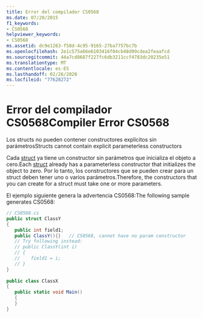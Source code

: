 ```yaml
---
title: Error del compilador CS0568
ms.date: 07/20/2015
f1_keywords:
- CS0568
helpviewer_keywords:
- CS0568
ms.assetid: dc9e1263-f58d-4c95-9165-27ba7757bc7b
ms.openlocfilehash: 2e1c575a66e6103416f04cb48d99cdea2feaafcd
ms.sourcegitcommit: 44a7cd8687f227fc6db3211ccf4783dc20235e51
ms.translationtype: MT
ms.contentlocale: es-ES
ms.lasthandoff: 02/26/2020
ms.locfileid: "77628272"
---
```

# <a name="compiler-error-cs0568"></a><span data-ttu-id="f40c4-102">Error del compilador CS0568</span><span class="sxs-lookup"><span data-stu-id="f40c4-102">Compiler Error CS0568</span></span>
<span data-ttu-id="f40c4-103">Los structs no pueden contener constructores explícitos sin parámetros</span><span class="sxs-lookup"><span data-stu-id="f40c4-103">Structs cannot contain explicit parameterless constructors</span></span>  
  
 <span data-ttu-id="f40c4-104">Cada [struct](../language-reference/builtin-types/struct.md) ya tiene un constructor sin parámetros que inicializa el objeto a cero.</span><span class="sxs-lookup"><span data-stu-id="f40c4-104">Each [struct](../language-reference/builtin-types/struct.md) already has a parameterless constructor that initializes the object to zero.</span></span> <span data-ttu-id="f40c4-105">Por lo tanto, los constructores que se pueden crear para un struct deben tener uno o varios parámetros.</span><span class="sxs-lookup"><span data-stu-id="f40c4-105">Therefore, the constructors that you can create for a struct must take one or more parameters.</span></span>  
  
 <span data-ttu-id="f40c4-106">El ejemplo siguiente genera la advertencia CS0568:</span><span class="sxs-lookup"><span data-stu-id="f40c4-106">The following sample generates CS0568:</span></span>  
  
```csharp  
// CS0568.cs  
public struct ClassY  
{  
   public int field1;  
   public ClassY(){}   // CS0568, cannot have no param constructor  
   // Try following instead:  
   // public ClassY(int i)  
   // {  
   //    field1 = i;  
   // }  
}  
  
public class ClassX  
{  
   public static void Main()  
   {  
   }  
}  
```
